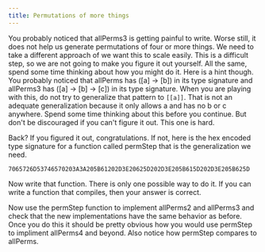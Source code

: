 ```yaml
---
title: Permutations of more things
---
```


You probably noticed that allPerms3 is getting painful to write.  Worse still,
it does not help us generate permutations of four or more things.  We need to
take a different approach of we want this to scale easily.  This is a
difficult step, so we are not going to make you figure it out yourself.  All
the same, spend some time thinking about how you might do it.  Here is a hint
though.  You probably noticed that allPerms has ([a] -> [b]) in its type
signature and allPerms3 has ([a] -> [b] -> [c]) in its type signature.  When
you are playing with this, do not try to generalize that pattern to `[[a]]`.
That is not an adequate generalization because it only allows a and has no b
or c anywhere.  Spend some time thinking about this before you continue.  But
don't be discouraged if you can't figure it out.  This one is hard.

Back?  If you figured it out, congratulations.  If not, here is the hex
encoded type signature for a function called permStep that is the
generalization we need.

    7065726D53746570203A3A205B61202D3E20625D202D3E205B615D202D3E205B625D

Now write that function.  There is only one possible way to do it.  If you can
write a function that compiles, then your answer is correct.

Now use the permStep function to implement allPerms2 and allPerms3 and check
that the new implementations have the same behavior as before. Once you do this
it should be pretty obvious how you would use permStep to impliment allPerms4
and beyond. Also notice how permStep compares to allPerms.
